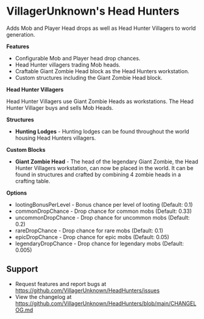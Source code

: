 # VillagerUnknown's Head Hunters

Adds Mob and Player Head drops as well as Head Hunter Villagers to world generation.

**Features**

* Configurable Mob and Player head drop chances.
* Head Hunter villagers trading Mob heads.
* Craftable Giant Zombie Head block as the Head Hunters workstation.
* Custom structures including the Giant Zombie Head block.

**Head Hunter Villagers**

Head Hunter Villagers use Giant Zombie Heads as workstations. 
The Head Hunter Villager buys and sells Mob Heads. 

**Structures**

* **Hunting Lodges** - Hunting lodges can be found throughout the world housing Head Hunters villagers.

**Custom Blocks**

* **Giant Zombie Head** - The head of the legendary Giant Zombie, the Head Hunter Villagers workstation, can now be placed in the world. 
It can be found in structures and crafted by combining 4 zombie heads in a crafting table.

**Options**

* lootingBonusPerLevel - Bonus chance per level of looting (Default: 0.1)
* commonDropChance - Drop chance for common mobs (Default: 0.33)
* uncommonDropChance - Drop chance for uncommon mobs (Default: 0.2)
* rareDropChance - Drop chance for rare mobs (Default: 0.1)
* epicDropChance - Drop chance for epic mobs (Default: 0.05)
* legendaryDropChance - Drop chance for legendary mobs (Default: 0.005)

## Support

* Request features and report bugs at https://github.com/VillagerUnknown/HeadHunters/issues
* View the changelog at https://github.com/VillagerUnknown/HeadHunters/blob/main/CHANGELOG.md